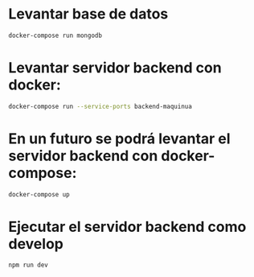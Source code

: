 # Levantar base de datos
```bash
docker-compose run mongodb
```

# Levantar servidor backend con docker:
```bash
docker-compose run --service-ports backend-maquinua
```

# En un futuro se podrá levantar el servidor backend con docker-compose:
```bash
docker-compose up
```

# Ejecutar el servidor backend como develop
```bash
npm run dev
```